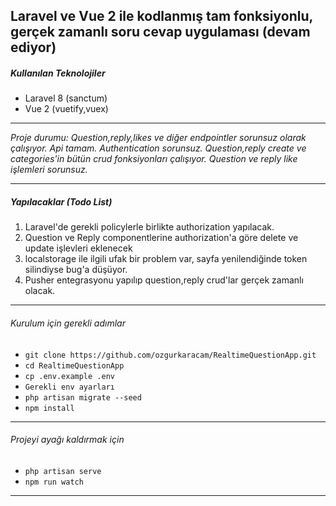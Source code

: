 ##  Laravel ve Vue 2 ile kodlanmış tam fonksiyonlu, gerçek zamanlı soru cevap uygulaması (devam ediyor)

##### Kullanılan Teknolojiler

- Laravel 8 (sanctum)
- Vue 2 (vuetify,vuex)

------------
_Proje durumu: Question,reply,likes ve diğer endpointler sorunsuz olarak çalışıyor. Api tamam. Authentication sorunsuz. Question,reply create ve categories'in bütün crud fonksiyonları çalışıyor. Question ve reply like işlemleri sorunsuz._

------------

##### Yapılacaklar (Todo List)
1. Laravel'de gerekli policylerle birlikte authorization yapılacak.
2. Question ve Reply componentlerine authorization'a göre delete ve update işlevleri eklenecek
3. localstorage ile ilgili ufak bir problem var, sayfa yenilendiğinde token silindiyse bug'a düşüyor.
4. Pusher entegrasyonu yapılıp question,reply crud'lar gerçek zamanlı olacak.


------------




###### Kurulum için gerekli adımlar

- `git clone https://github.com/ozgurkaracam/RealtimeQuestionApp.git`
- `cd RealtimeQuestionApp`
- `cp .env.example .env`
- `Gerekli env ayarları`
- `php artisan migrate --seed`
- `npm install`

------------


###### Projeyi ayağı kaldırmak için
- `php artisan serve`
- `npm run watch`


------------



